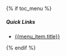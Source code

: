 {% if toc\_menu %}

##### Quick Links

-   [{{menu\_item.title}}](%7B%7B%20menu_item.href%20%7D%7D)

{% endif %}
